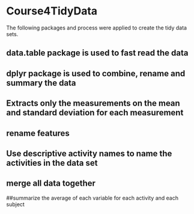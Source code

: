 # Course4TidyData

The following packages and process were applied to create the tidy data sets.

## data.table package is used to fast read the data

## dplyr package is used to combine, rename and summary the data

## Extracts only the measurements on the mean and standard deviation for each measurement

## rename features

## Use descriptive activity names to name the activities in the data set

## merge all data together

##summarize the average of each variable for each activity and each subject